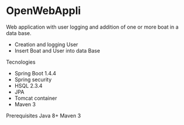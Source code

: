 # OpenWebAppli

Web application with user logging and addition of one or more boat in a data base. 

- Creation and logging User
- Insert Boat and User into data Base 

Tecnologies
 - Spring Boot 1.4.4 
 - Spring security
 - HSQL 2.3.4 
 - JPA 
 - Tomcat container
 - Maven 3


Prerequisites
    Java 8+
    Maven 3 
